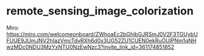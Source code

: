 # remote_sensing_image_colorization

Miro: https://miro.com/welcomeonboard/ZWhoaEc2bGhjbGJRSmJ0V2F3TGUybUFUUE9JUmJNV2hIazVmcTdvRXh6d0x3UG52ZU1CUEN0ekRuOUlPNm1qNHwzMDc0NDU3MzYxNTU0NzEwNzc3?invite_link_id=361174851852
